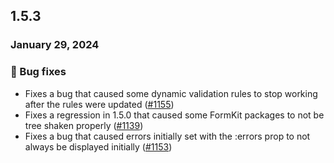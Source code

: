 ## 1.5.3

### January 29, 2024

### 🐛 Bug fixes

- Fixes a bug that caused some dynamic validation rules to stop working after the rules were updated ([#1155](https://github.com/formkit/formkit/issues/1155))
- Fixes a regression in 1.5.0 that caused some FormKit packages to not be tree shaken properly ([#1139](https://github.com/formkit/formkit/issues/1139))
- Fixes a bug that caused errors initially set with the :errors prop to not always be displayed initially ([#1153](https://github.com/formkit/formkit/issues/1153))
